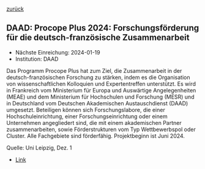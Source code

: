 [zurück](/funding/)

## DAAD: Procope Plus 2024: Forschungsförderung für die deutsch-französische Zusammenarbeit

* Nächste Einreichung: 2024-01-19
* Institution: DAAD

Das Programm Procope Plus hat zum Ziel, die Zusammenarbeit in der deutsch-französischen Forschung zu stärken, indem es die Organisation von wissenschaftlichen Kolloquien und Expertentreffen unterstützt. Es wird in Frankreich vom Ministerium für Europa und Auswärtige Angelegenheiten (MEAE) und dem Ministerium für Hochschulen und Forschung (MESR) und in Deutschland vom Deutschen Akademischen Austauschdienst (DAAD) umgesetzt. Beteiligen können sich Forschungslabore, die einer Hochschuleinrichtung, einer Forschungseinrichtung oder einem Unternehmen angegliedert sind, die mit einem akademischen Partner zusammenarbeiten, sowie Förderstrukturen vom Typ Wettbewerbspol oder Cluster. Alle Fachgebiete sind förderfähig. Projektbeginn ist Juni 2024.

Quelle: Uni Leipzig, Dez. 1

* [Link](https://www.wissenschaft-frankreich.de/ausschreibung/der-aufruf-zur-bewerbung-fuer-procope-plus-2024-ist-gestartet/)